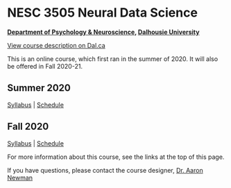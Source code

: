 # NESC 3505 Neural Data Science

**[Department of Psychology & Neuroscience](https://dal.ca/psychandneuro), [Dalhousie University](https://dal.ca)**

<a href="http://academiccalendar.dal.ca/Catalog/ViewCatalog.aspx?pageid=viewcatalog&entitytype=CID&entitycode=NESC+3505">View course description on Dal.ca</a>

This is an online course, which first ran in the summer of 2020. It will also be offered in Fall 2020-21.

## Summer 2020
[Syllabus](https://dalpsychneuro.github.io/NESC_3505/syllabus_2020s)
 |
[Schedule](https://dalpsychneuro.github.io/NESC_3505/schedule_2020s)

## Fall 2020
[Syllabus](https://dalpsychneuro.github.io/NESC_3505/syllabus)
 | 
[Schedule](https://dalpsychneuro.github.io/NESC_3505/schedule)

For more information about this course, see the links at the top of this page.

If you have questions, please contact the course designer, [Dr. Aaron Newman](mailto:Aaron.Newman@dal.ca?subject=NESC%203505)
